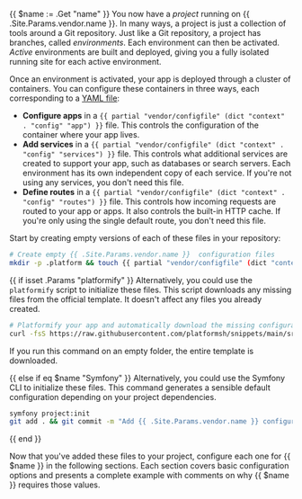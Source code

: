 <!-- shortcode start {{ .Name }} -->
{{ $name := .Get "name" }}
You now have a *project* running on {{ .Site.Params.vendor.name }}.
In many ways, a project is just a collection of tools around a Git repository.
Just like a Git repository, a project has branches, called *environments*.
Each environment can then be activated.
*Active* environments are built and deployed,
giving you a fully isolated running site for each active environment.

Once an environment is activated, your app is deployed through a cluster of containers.
You can configure these containers in three ways, each corresponding to a [YAML file](/learn/overview/yaml):

- **Configure apps** in a `{{ partial "vendor/configfile" (dict "context" . "config" "app") }}` file.
  This controls the configuration of the container where your app lives.
- **Add services** in a `{{ partial "vendor/configfile" (dict "context" . "config" "services") }}` file.
  This controls what additional services are created to support your app,
  such as databases or search servers.
  Each environment has its own independent copy of each service.
  If you're not using any services, you don't need this file.
- **Define routes** in a `{{ partial "vendor/configfile" (dict "context" . "config" "routes") }}` file.
  This controls how incoming requests are routed to your app or apps.
  It also controls the built-in HTTP cache.
  If you're only using the single default route, you don't need this file.

Start by creating empty versions of each of these files in your repository:

```bash
# Create empty {{ .Site.Params.vendor.name }}  configuration files
mkdir -p .platform && touch {{ partial "vendor/configfile" (dict "context" . "config" "services") }} && touch {{ partial "vendor/configfile" (dict "context" . "config" "routes") }}{{ if not (.Get "noService") }} && touch {{ partial "vendor/configfile" (dict "context" . "config" "services") }}{{ end }}
```

{{ if isset .Params "platformify" }}
Alternatively, you could use the `platformify` script to initialize these files.
This script downloads any missing files from the official template.
It doesn't affect any files you already created.

```bash
# Platformify your app and automatically download the missing configuration files
curl -fsS https://raw.githubusercontent.com/platformsh/snippets/main/src/platformify.sh | { bash /dev/fd/3 -t {{(.Get "platformify")}} ; } 3<&0
```

If you run this command on an empty folder, the entire template is downloaded.

{{ else if eq $name "Symfony" }}
Alternatively, you could use the Symfony CLI to initialize these files.
This command generates a sensible default configuration depending on your project
dependencies.

```bash
symfony project:init
git add . && git commit -m "Add {{ .Site.Params.vendor.name }} configuration files"
```

{{ end }}

Now that you've added these files to your project,
configure each one for {{ $name }} in the following sections.
Each section covers basic configuration options and presents a complete example
with comments on why {{ $name }} requires those values.
<!-- shortcode end {{ .Name }} -->
